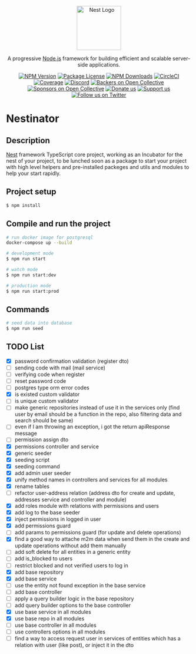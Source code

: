 <p align="center">
  <a href="http://nestjs.com/" target="blank"><img src="https://nestjs.com/img/logo-small.svg" width="120" alt="Nest Logo" /></a>
</p>

[circleci-image]: https://img.shields.io/circleci/build/github/nestjs/nest/master?token=abc123def456
[circleci-url]: https://circleci.com/gh/nestjs/nest

  <p align="center">A progressive <a href="http://nodejs.org" target="_blank">Node.js</a> framework for building efficient and scalable server-side applications.</p>
    <p align="center">
<a href="https://www.npmjs.com/~nestjscore" target="_blank"><img src="https://img.shields.io/npm/v/@nestjs/core.svg" alt="NPM Version" /></a>
<a href="https://www.npmjs.com/~nestjscore" target="_blank"><img src="https://img.shields.io/npm/l/@nestjs/core.svg" alt="Package License" /></a>
<a href="https://www.npmjs.com/~nestjscore" target="_blank"><img src="https://img.shields.io/npm/dm/@nestjs/common.svg" alt="NPM Downloads" /></a>
<a href="https://circleci.com/gh/nestjs/nest" target="_blank"><img src="https://img.shields.io/circleci/build/github/nestjs/nest/master" alt="CircleCI" /></a>
<a href="https://coveralls.io/github/nestjs/nest?branch=master" target="_blank"><img src="https://coveralls.io/repos/github/nestjs/nest/badge.svg?branch=master#9" alt="Coverage" /></a>
<a href="https://discord.gg/G7Qnnhy" target="_blank"><img src="https://img.shields.io/badge/discord-online-brightgreen.svg" alt="Discord"/></a>
<a href="https://opencollective.com/nest#backer" target="_blank"><img src="https://opencollective.com/nest/backers/badge.svg" alt="Backers on Open Collective" /></a>
<a href="https://opencollective.com/nest#sponsor" target="_blank"><img src="https://opencollective.com/nest/sponsors/badge.svg" alt="Sponsors on Open Collective" /></a>
  <a href="https://paypal.me/kamilmysliwiec" target="_blank"><img src="https://img.shields.io/badge/Donate-PayPal-ff3f59.svg" alt="Donate us"/></a>
    <a href="https://opencollective.com/nest#sponsor"  target="_blank"><img src="https://img.shields.io/badge/Support%20us-Open%20Collective-41B883.svg" alt="Support us"></a>
  <a href="https://twitter.com/nestframework" target="_blank"><img src="https://img.shields.io/twitter/follow/nestframework.svg?style=social&label=Follow" alt="Follow us on Twitter"></a>
</p>
  <!--[![Backers on Open Collective](https://opencollective.com/nest/backers/badge.svg)](https://opencollective.com/nest#backer)
  [![Sponsors on Open Collective](https://opencollective.com/nest/sponsors/badge.svg)](https://opencollective.com/nest#sponsor)-->

# Nestinator

## Description

[Nest](https://github.com/nestjs/nest) framework TypeScript core project, working as an Incubator for the nest of your project, to be lunched soon as a package to start your project with high level helpers and pre-installed packeges and utils and modules to help your start rapidly.

## Project setup

```bash
$ npm install
```

## Compile and run the project

```bash
# run docker image for postgresql
docker-compose up --build

# development mode
$ npm run start

# watch mode
$ npm run start:dev

# production mode
$ npm run start:prod
```

## Commands

```bash
# seed data into database
$ npm run seed
```

## TODO List

- [x] password confirmation validation (register dto)
- [ ] sending code with mail (mail service)
- [ ] verifying code when register 
- [ ] reset password code
- [ ] postgres type orm error codes
- [x] is existed custom validator
- [ ] is unique custom validator
- [ ] make generic repositories instead of use it in the services only (find user by email should be a function in the repo, also filtering data and search should be same)
- [ ] even if I am throwing an exception, i got the return apiResponse message
- [ ] permission assign dto
- [x] permissions controller and service
- [x] generic seeder 
- [x] seeding script
- [x] seeding command
- [x] add admin user seeder
- [x] unify method names in controllers and services for all modules
- [x] rename tables
- [ ] refactor user-address relation (address dto for create and update, addresses service and controller and module)
- [x] add roles module with relations with permissions and users
- [x] add log to the base seeder
- [x] inject permissions in logged in user
- [x] add permissions guard
- [ ] add params to permissions guard (for update and delete operations)
- [x] find a good way to attache m2m data when send them in the create and update operations without add them manually
- [ ] add soft delete for all entities in a generic entity
- [ ] add is_blocked to users
- [ ] restrict blocked and not verified users to log in
- [x] add base repository
- [x] add base service
- [ ] use the entity not found exception in the base service
- [ ] add base controller
- [ ] apply a query builder logic in the base repository
- [ ] add query builder options to the base controller
- [x] use base service in all modules
- [x] use base repo in all modules
- [ ] use base controller in all modules
- [ ] use controllers options in all modules
- [ ] find a way to access request user in services of entities which has a relation with user (like post), or inject it in the dto
